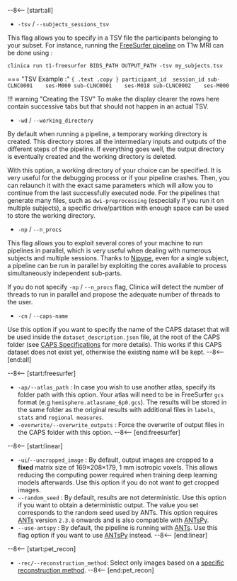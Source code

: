 --8<-- [start:all]
- `-tsv` / `--subjects_sessions_tsv`

This flag allows you to specify in a TSV file the participants belonging to your subset.
For instance, running the [FreeSurfer pipeline](/Pipelines/T1_FreeSurfer.md) on T1w MRI can be done using :

```shell
clinica run t1-freesurfer BIDS_PATH OUTPUT_PATH -tsv my_subjects.tsv
```

<div class="grid" markdown>

=== "TSV Example :"
    ```{ .text .copy }
    participant_id  session_id
    sub-CLNC0001    ses-M000
    sub-CLNC0001    ses-M018
    sub-CLNC0002    ses-M000
    ```
    
!!! warning "Creating the TSV"
    To make the display clearer the rows here contain successive tabs but that should not happen in an actual TSV.
</div>

- `-wd` / `--working_directory`

By default when running a pipeline, a temporary working directory is created. This directory stores all the intermediary inputs and outputs of the different steps of the pipeline. If everything goes well, the output directory is eventually created and the working directory is deleted. 

With this option, a working directory of your choice can be specified. It is very useful for the debugging process or if your pipeline crashes. Then, you can relaunch it with the exact same parameters which will allow you to continue from the last successfully executed node.
For the pipelines that generate many files, such as `dwi-preprocessing` (especially if you run it on multiple subjects), a specific drive/partition with enough space can be used to store the working directory.

- `-np` / `--n_procs`

This flag allows you to exploit several cores of your machine to run pipelines in parallel, which is very useful when dealing with numerous subjects and multiple sessions.
Thanks to [Nipype](https://nipype.readthedocs.io/en/latest/), even for a single subject, a pipeline can be run in parallel by exploiting the cores available to process simultaneously independent sub-parts.

If you do not specify `-np` / `--n_procs` flag, Clinica will detect the number of threads to run in parallel and propose the adequate number of threads to the user.

- `-cn` / `--caps-name`

Use this option if you want to specify the name of the CAPS dataset that will be used inside the `dataset_description.json` file, at the root of the CAPS folder (see [CAPS Specifications](../CAPS/Specifications.md#the-dataset_descriptionjson-file) for more details). This works if this CAPS dataset does not exist yet, otherwise the existing name will be kept. 
--8<-- [end:all]


--8<-- [start:freesurfer]
- `-ap/--atlas_path` : In case you wish to use another atlas, specify its folder path with this option. Your atlas will need to be in FreeSurfer `gcs` format (e.g `hemisphere.atlasname_6p0.gcs`). The results will be stored in the same folder as the original results with additional files in `labels`, `stats` and `regional measures`.
- `-overwrite/--overwrite_outputs` : Force the overwrite of output files in the CAPS folder with this option.
--8<-- [end:freesurfer]

--8<-- [start:linear]
- `-ui`/`--uncropped_image` : By default, output images are cropped to a **fixed** matrix size of 169×208×179, 1 mm isotropic voxels. This allows reducing the computing power required when training deep learning models afterwards.
Use this option if you do not want to get cropped images.
- `--random_seed` : By default, results are not deterministic. Use this option if you want to obtain a deterministic output. The value you set corresponds to the random seed used by ANTs. This option requires [ANTs](../Software/Third-party.md#ants) version `2.3.0` onwards and is also compatible with [ANTsPy](https://antspyx.readthedocs.io/en/latest/index.html).
- `--use-antspy` : By default, the pipeline is running with [ANTs](../Software/Third-party.md#ants). Use this flag option if you want to use [ANTsPy](https://antspyx.readthedocs.io/en/latest/index.html) instead.
--8<-- [end:linear]

--8<-- [start:pet_recon]
- `-rec/--reconstruction_method`: Select only images based on a [specific reconstruction method](/Pipelines/PET_Introduction.md#reconstruction-methods).
--8<-- [end:pet_recon]
